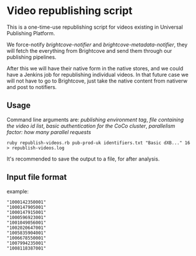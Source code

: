 # Video republishing script

This is a one-time-use republishing script for videos existing in Universal Publishing Platform.

We force-notify _brightcove-notifier_ and _brightcove-metadata-notifier_, they will fetch the everything from Brightcove and send them through our publishing pipelines.

After this we will have their native form in the native stores, and we could have a Jenkins job for republishing individual videos. In that future case we will not have to go to Brightcove, just take the native content from nativerw and post to notifiers.

## Usage

Command line arguments are: _publishing environment tag_, _file containing the video id list_, _basic authentication for the CoCo cluster_, _parallelism factor: how many parallel requests_

`ruby republish-videos.rb pub-prod-uk identifiers.txt "Basic dXB..." 16 > republish-videos.log`

It's recommended to save the output to a file, for after analysis.

## Input file format

example:

```
"1000142350001"
"1000147905001"
"1000147915001"
"1000596923001"
"1001049056001"
"1002020647001"
"1005835904001"
"1006678550001"
"1007994235001"
"1008118387001"
```
